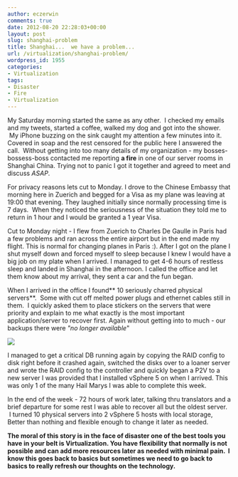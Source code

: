 ```yaml
---
author: eczerwin
comments: true
date: 2012-08-20 22:28:03+00:00
layout: post
slug: shanghai-problem
title: Shanghai...  we have a problem...
url: /virtualization/shanghai-problem/
wordpress_id: 1955
categories:
- Virtualization
tags:
- Disaster
- Fire
- Virtualization
---
```


My Saturday morning started the same as any other.  I checked my emails and my tweets, started a coffee, walked my dog and got into the shower.  My iPhone buzzing on the sink caught my attention a few minutes into it. Covered in soap and the rest censored for the public here I answered the call.  Without getting into too many details of my organization - my bosses-bossess-boss contacted me reporting **a fire** in one of our server rooms in Shanghai China. Trying not to panic I got it together and agreed to meet and discuss _ASAP_.



For privacy reasons lets cut to Monday. I drove to the Chinese Embassy that morning here in Zuerich and begged for a Visa as my plane was leaving at 19:00 that evening. They laughed initially since normally processing time is 7 days.  When they noticed the seriousness of the situation they told me to return in 1 hour and I would be granted a 1 year Visa.



Cut to Monday night - I flew from Zuerich to Charles De Gaulle in Paris had a few problems and ran across the entire airport but in the end made my flight. This is normal for changing planes in Paris :). After I got on the plane I shut myself down and forced myself to sleep because I knew I would have a big job on my plate when I arrived. I managed to get 4-6 hours of restless sleep and landed in Shanghai in the afternoon. I called the office and let them know about my arrival, they sent a car and the fun began.



When I arrived in the office I found** 10 seriously charred physical servers**.  Some with cut off melted power plugs and ethernet cables still in them.  I quickly asked them to place stickers on the servers that were priority and explain to me what exactly is the most important application/server to recover first. Again without getting into to much - our backups there were _"no longer available_"


[![](http://vninja.net/wordpress/wp-content/uploads/2012/08/Burned-Server-300x225.jpg)](http://vninja.net/wordpress/wp-content/uploads/2012/08/Burned-Server.jpg)




I managed to get a critical DB running again by copying the RAID config to disk right before it crashed again, switched the disks over to a loaner server and wrote the RAID config to the controller and quickly began a P2V to a new server I was provided that I installed vSphere 5 on when I arrived. This was only 1 of the many Hail Marys I was able to complete this week.



In the end of the week - 72 hours of work later, talking thru translators and a brief departure for some rest I was able to recover all but the oldest server.  I turned 10 physical servers into 2 vSphere 5 hosts with local storage, Better than nothing and flexible enough to change it later as needed.



**The moral of this story is in the face of disaster one of the best tools you have in your belt is Virtualization. You have flexibility that normally is not possible and can add more resources later as needed with minimal pain.  I know this goes back to basics but sometimes we need to go back to basics to really refresh our thoughts on the technology.**




